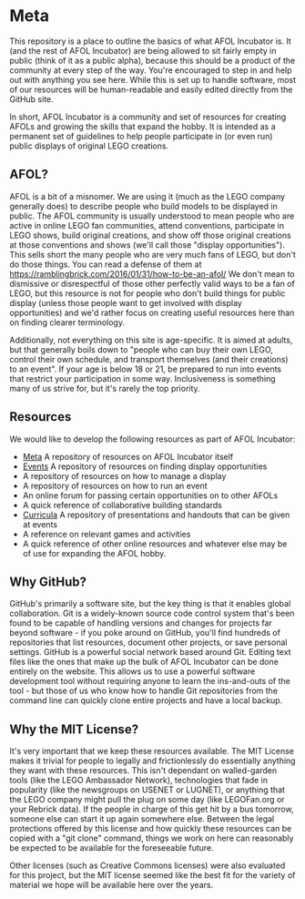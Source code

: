 # Meta

This repository is a place to outline the basics of what AFOL Incubator is. It (and the rest of AFOL Incubator) are being allowed to sit fairly empty in public (think of it as a public alpha), because this should be a product of the community at every step of the way. You're encouraged to step in and help out with anything you see here. While this is set up to handle software, most of our resources will be human-readable and easily edited directly from the GitHub site.

In short, AFOL Incubator is a community and set of resources for creating AFOLs and growing the skills that expand the hobby. It is intended as a permanent set of guidelines to help people participate in (or even run) public displays of original LEGO creations.

## AFOL?
AFOL is a bit of a misnomer. We are using it (much as the LEGO company generally does) to describe people who build models to be displayed in public. The AFOL community is usually understood to mean people who are active in online LEGO fan communities, attend conventions, participate in LEGO shows, build original creations, and show off those original creations at those conventions and shows (we'll call those "display opportunities"). This sells short the many people who are very much fans of LEGO, but don't do those things. You can read a defense of them at https://ramblingbrick.com/2016/01/31/how-to-be-an-afol/ We don't mean to dismissive or disrespectful of those other perfectly valid ways to be a fan of LEGO, but this resource is not for people who don't build things for public display (unless those people want to get involved with display opportunities) and we'd rather focus on creating useful resources here than on finding clearer terminology.

Additionally, not everything on this site is age-specific. It is aimed at adults, but that generally boils down to "people who can buy their own LEGO, control their own schedule, and transport themselves (and their creations) to an event". If your age is below 18 or 21, be prepared to run into events that restrict your participation in some way. Inclusiveness is something many of us strive for, but it's rarely the top priority.

## Resources
We would like to develop the following resources as part of AFOL Incubator:
- [Meta](https://github.com/AFOL-Incubator/Meta) A repository of resources on AFOL Incubator itself
- [Events](https://github.com/AFOL-Incubator/Events) A repository of resources on finding display opportunities
- A repository of resources on how to manage a display
- A repository of resources on how to run an event
- An online forum for passing certain opportunities on to other AFOLs
- A quick reference of collaborative building standards
- [Curricula](https://github.com/AFOL-Incubator/Curricula) A repository of presentations and handouts that can be given at events
- A reference on relevant games and activities
- A quick reference of other online resources
and whatever else may be of use for expanding the AFOL hobby.

## Why GitHub?
GitHub's primarily a software site, but the key thing is that it enables global collaboration. Git is a widely-known source code control system that's been found to be capable of handling versions and changes for projects far beyond software - if you poke around on GitHub, you'll find hundreds of repositories that list resources, document other projects, or save personal settings. GitHub is a powerful social network based around Git. Editing text files like the ones that make up the bulk of AFOL Incubator can be done entirely on the website. This allows us to use a powerful software development tool without requiring anyone to learn the ins-and-outs of the tool - but those of us who know how to handle Git repositories from the command line can quickly clone entire projects and have a local backup.

## Why the MIT License?
It's very important that we keep these resources available. The MIT License makes it trivial for people to legally and frictionlessly do essentially anything they want with these resources. This isn't dependant on walled-garden tools (like the LEGO Ambassador Network), technologies that fade in popularity (like the newsgroups on USENET or LUGNET), or anything that the LEGO company might pull the plug on some day (like LEGOFan.org or your Rebrick data). If the people in charge of this get hit by a bus tomorrow, someone else can start it up again somewhere else. Between the legal protections offered by this license and how quickly these resources can be copied with a "git clone" command, things we work on here can reasonably be expected to be available for the foreseeable future.

Other licenses (such as Creative Commons licenses) were also evaluated for this project, but the MIT license seemed like the best fit for the variety of material we hope will be available here over the years.
